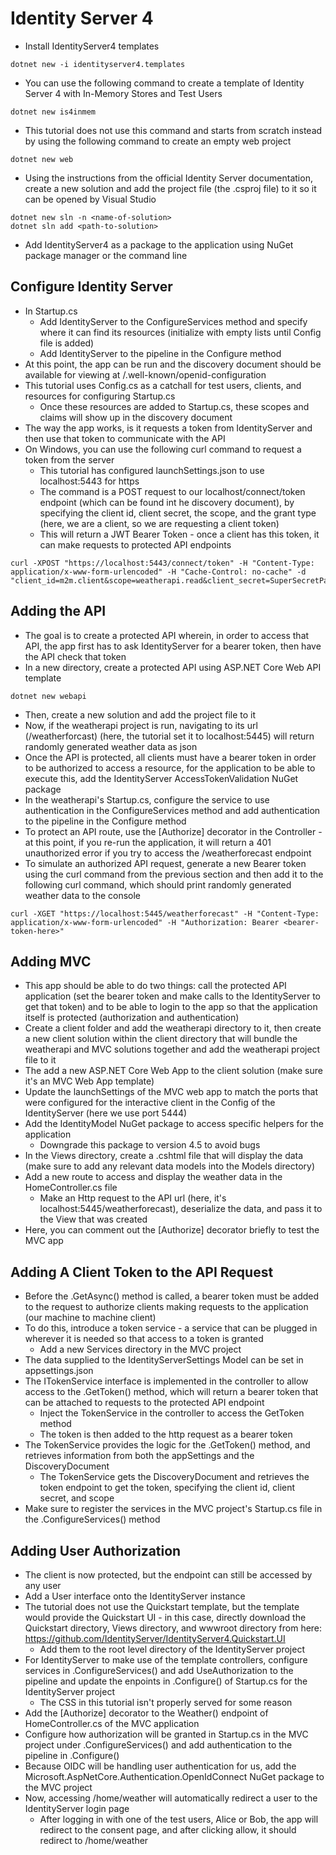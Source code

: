 # Identity Server 4
* Install IdentityServer4 templates
```
dotnet new -i identityserver4.templates
```
* You can use the following command to create a template of Identity Server 4 with In-Memory Stores and Test Users
```
dotnet new is4inmem
```
* This tutorial does not use this command and starts from scratch instead by using the following command to create an empty web project
```
dotnet new web
```
* Using the instructions from the official Identity Server documentation, create a new solution and add the project file (the .csproj file) to it so it can be opened by Visual Studio
```
dotnet new sln -n <name-of-solution>
dotnet sln add <path-to-solution>
```
* Add IdentityServer4 as a package to the application using NuGet package manager or the command line

## Configure Identity Server
* In Startup.cs
    * Add IdentityServer to the ConfigureServices method and specify where it can find its resources (initialize with empty lists until Config file is added)
    * Add IdentityServer to the pipeline in the Configure method
* At this point, the app can be run and the discovery document should be available for viewing at /.well-known/openid-configuration
* This tutorial uses Config.cs as a catchall for test users, clients, and resources for configuring Startup.cs
    * Once these resources are added to Startup.cs, these scopes and claims will show up in the discovery document
* The way the app works, is it requests a token from IdentityServer and then use that token to communicate with the API
* On Windows, you can use the following curl command to request a token from the server
    * This tutorial has configured launchSettings.json to use localhost:5443 for https
    * The command is a POST request to our localhost/connect/token endpoint (which can be found int he discovery document), by specifying the client id, client secret, the scope, and the grant type (here, we are a client, so we are requesting a client token)
    * This will return a JWT Bearer Token - once a client has this token, it can make requests to protected API endpoints
```
curl -XPOST "https://localhost:5443/connect/token" -H "Content-Type: application/x-www-form-urlencoded" -H "Cache-Control: no-cache" -d "client_id=m2m.client&scope=weatherapi.read&client_secret=SuperSecretPassword&grant_type=client_credentials"
```

## Adding the API
* The goal is to create a protected API wherein, in order to access that API, the app first has to ask IdentityServer for a bearer token, then have the API check that token
* In a new directory, create a protected API using ASP.NET Core Web API template
```
dotnet new webapi
```
* Then, create a new solution and add the project file to it
* Now, if the weatherapi project is run, navigating to its url (/weatherforcast) (here, the tutorial set it to localhost:5445) will return randomly generated weather data as json
* Once the API is protected, all clients must have a bearer token in order to be authorized to access a resource, for the application to be able to execute this, add the IdentityServer AccessTokenValidation NuGet package
* In the weatherapi's Startup.cs, configure the service to use authentication in the ConfigureServices method and add authentication to the pipeline in the Configure method
* To protect an API route, use the [Authorize] decorator in the Controller - at this point, if you re-run the application, it will return a 401 unauthorized error if you try to access the /weatherforecast endpoint
* To simulate an authorized API request, generate a new Bearer token using the curl command from the previous section and then add it to the following curl command, which should print randomly generated weather data to the console
```
curl -XGET "https://localhost:5445/weatherforecast" -H "Content-Type: application/x-www-form-urlencoded" -H "Authorization: Bearer <bearer-token-here>"
```

## Adding MVC
* This app should be able to do two things: call the protected API application (set the bearer token and make calls to the IdentityServer to get that token) and to be able to login to the app so that the application itself is protected (authorization and authentication)
* Create a client folder and add the weatherapi directory to it, then create a new client solution within the client directory that will bundle the weatherapi and MVC solutions together and add the weatherapi project file to it
* The add a new ASP.NET Core Web App to the client solution (make sure it's an MVC Web App template)
* Update the launchSettings of the MVC web app to match the ports that were configured for the interactive client in the Config of the IdentityServer (here we use port 5444)
* Add the IdentityModel NuGet package to access specific helpers for the application
    * Downgrade this package to version 4.5 to avoid bugs
* In the Views directory, create a .cshtml file that will display the data (make sure to add any relevant data models into the Models directory)
* Add a new route to access and display the weather data in the HomeController.cs file
    * Make an Http request to the API url (here, it's localhost:5445/weatherforecast), deserialize the data, and pass it to the View that was created
* Here, you can comment out the [Authorize] decorator briefly to test the MVC app

## Adding A Client Token to the API Request
* Before the .GetAsync() method is called, a bearer token must be added to the request to authorize clients making requests to the application (our machine to machine client)
* To do this, introduce a token service -  a service that can be plugged in wherever it is needed so that access to a token is granted
    * Add a new Services directory in the MVC project
* The data supplied to the IdentityServerSettings Model can be set in appsettings.json
* The ITokenService interface is implemented in the controller to allow access to the .GetToken() method, which will return a bearer token that can be attached to requests to the protected API endpoint
    * Inject the TokenService in the controller to access the GetToken method
    * The token is then added to the http request as a bearer token
* The TokenService provides the logic for the .GetToken() method, and retrieves information from both the appSettings and the DiscoveryDocument
    * The TokenService gets the DiscoveryDocument and retrieves the token endpoint to get the token, specifying the client id, client secret, and scope
* Make sure to register the services in the MVC project's Startup.cs file in the .ConfigureServices() method

## Adding User Authorization
* The client is now protected, but the endpoint can still be accessed by any user
* Add a User interface onto the IdentityServer instance
* The tutorial does not use the Quickstart template, but the template would provide the Quickstart UI - in this case, directly download the Quickstart directory, Views directory, and wwwroot directory from here: https://github.com/IdentityServer/IdentityServer4.Quickstart.UI
    * Add them to the root level directory of the IdentityServer project
* For IdentityServer to make use of the template controllers, configure services in .ConfigureServices() and add UseAuthorization to the pipeline and update the enpoints in .Configure() of Startup.cs for the IdentityServer project
    *  The CSS in this tutorial isn't properly served for some reason
* Add the [Authorize] decorator to the Weather() endpoint of HomeController.cs of the MVC application
* Configure how authorization will be granted in Startup.cs in the MVC project under .ConfigureServices() and add authentication to the pipeline in .Configure()
* Because OIDC will be handling user authentication for us, add the Microsoft.AspNetCore.Authentication.OpenIdConnect NuGet package to the MVC project
* Now, accessing /home/weather will automatically redirect a user to the IdentityServer login page
    * After logging in with one of the test users, Alice or Bob, the app will redirect to the consent page, and after clicking allow, it should redirect to /home/weather